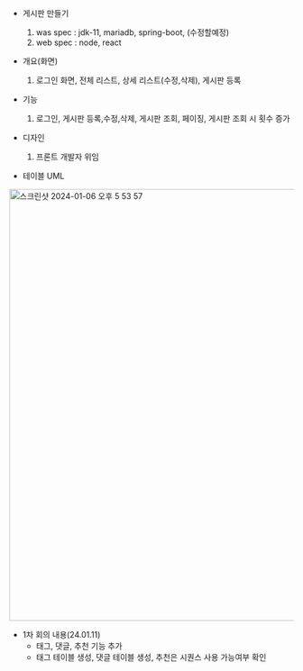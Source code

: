 * 게시판 만들기
  1. was spec : jdk-11, mariadb, spring-boot, (수정할예정)
  2. web spec : node, react
 
* 개요(화면)
  1. 로그인 화면, 전체 리스트, 상세 리스트(수정,삭제), 게시판 등록

* 기능
  1. 로그인, 게시판 등록,수정,삭제, 게시판 조회, 페이징, 게시판 조회 시 횟수 증가

* 디자인
  1. 프론트 개발자 위임

* 테이블 UML
  
<img width="767" alt="스크린샷 2024-01-06 오후 5 53 57" src="https://github.com/success-project/wascontent/assets/37688894/683fe652-a2d3-48bf-801f-642e970c460f">


* 1차 회의 내용(24.01.11)
  * 태그, 댓글, 추천 기능 추가
  * 태그 테이블 생성, 댓글 테이블 생성, 추천은 시퀀스 사용 가능여부 확인
